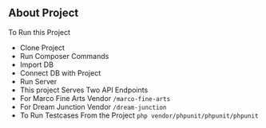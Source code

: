 ## About Project

To Run this Project 

- Clone Project
- Run Composer Commands 
- Import DB
- Connect DB with Project
- Run Server
- This project Serves Two API Endpoints
- For Marco Fine Arts Vendor `/marco-fine-arts`
- For Dream Junction Vendor `/dream-junction`
- To Run Testcases From the Project `php vendor/phpunit/phpunit/phpunit`

